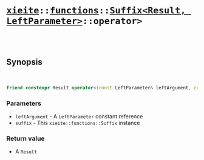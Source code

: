 # [`xieite`](../../../README.md)`::`[`functions`](../../../docs/functions.md)`::`[`Suffix<Result, LeftParameter>`](../../../docs/functions/Suffix.md)`::operator>`

<br/><br/>

## Synopsis

<br/>

```cpp
friend constexpr Result operator<(const LeftParameter& leftArgument, const xieite::functions::Suffix<Result(Parameter)>& suffix);
```
### Parameters
- `leftArgument` - A `LeftParameter` constant reference
- `suffix` - This `xieite::functions::Suffix` instance
### Return value
- A `Result`
